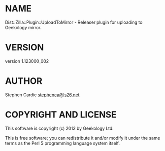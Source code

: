 # NAME

Dist::Zilla::Plugin::UploadToMirror - Releaser plugin for uploading to Geekology mirror.

# VERSION

version 1.123000\_002

# AUTHOR

Stephen Cardie <stephenca@ls26.net>

# COPYRIGHT AND LICENSE

This software is copyright (c) 2012 by Geekology Ltd.

This is free software; you can redistribute it and/or modify it under
the same terms as the Perl 5 programming language system itself.
